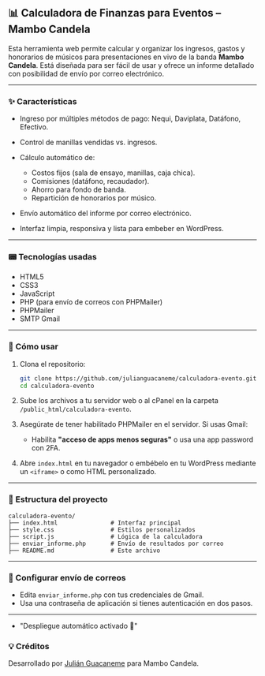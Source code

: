 ## 📊 Calculadora de Finanzas para Eventos – Mambo Candela

Esta herramienta web permite calcular y organizar los ingresos, gastos y honorarios de músicos para presentaciones en vivo de la banda **Mambo Candela**. Está diseñada para ser fácil de usar y ofrece un informe detallado con posibilidad de envío por correo electrónico.

---

### ✨ Características

* Ingreso por múltiples métodos de pago: Nequi, Daviplata, Datáfono, Efectivo.
* Control de manillas vendidas vs. ingresos.
* Cálculo automático de:

  * Costos fijos (sala de ensayo, manillas, caja chica).
  * Comisiones (datáfono, recaudador).
  * Ahorro para fondo de banda.
  * Repartición de honorarios por músico.
* Envío automático del informe por correo electrónico.
* Interfaz limpia, responsiva y lista para embeber en WordPress.

---

### 📟 Tecnologías usadas

* HTML5
* CSS3
* JavaScript
* PHP (para envío de correos con PHPMailer)
* PHPMailer
* SMTP Gmail

---

### 🚀 Cómo usar

1. Clona el repositorio:

   ```bash
   git clone https://github.com/julianguacaneme/calculadora-evento.git
   cd calculadora-evento
   ```

2. Sube los archivos a tu servidor web o al cPanel en la carpeta `/public_html/calculadora-evento`.

3. Asegúrate de tener habilitado PHPMailer en el servidor. Si usas Gmail:

   * Habilita **"acceso de apps menos seguras"** o usa una app password con 2FA.

4. Abre `index.html` en tu navegador o embébelo en tu WordPress mediante un `<iframe>` o como HTML personalizado.

---

### 📁 Estructura del proyecto

```
calculadora-evento/
├── index.html               # Interfaz principal
├── style.css                # Estilos personalizados
├── script.js                # Lógica de la calculadora
├── enviar_informe.php       # Envío de resultados por correo
├── README.md                # Este archivo
```

---

### 📧 Configurar envío de correos

* Edita `enviar_informe.php` con tus credenciales de Gmail.
* Usa una contraseña de aplicación si tienes autenticación en dos pasos.

---

* "Despliegue automático activado 🚀"

### 💡 Créditos

Desarrollado por [Julián Guacaneme](https://julianguacaneme.com) para Mambo Candela.

